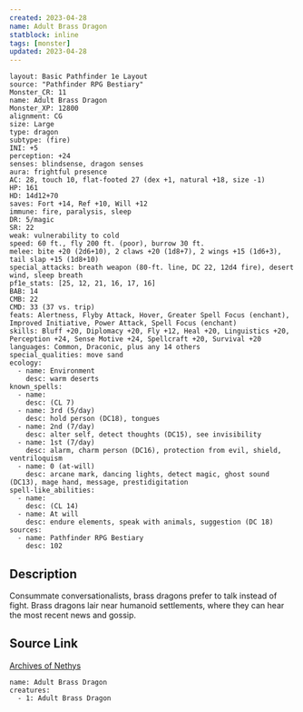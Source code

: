 ```yaml
---
created: 2023-04-28
name: Adult Brass Dragon
statblock: inline
tags: [monster]
updated: 2023-04-28
---
```

```statblock
layout: Basic Pathfinder 1e Layout
source: "Pathfinder RPG Bestiary"
Monster_CR: 11
name: Adult Brass Dragon
Monster_XP: 12800
alignment: CG
size: Large
type: dragon
subtype: (fire)
INI: +5
perception: +24
senses: blindsense, dragon senses
aura: frightful presence
AC: 28, touch 10, flat-footed 27 (dex +1, natural +18, size -1)
HP: 161
HD: 14d12+70
saves: Fort +14, Ref +10, Will +12
immune: fire, paralysis, sleep
DR: 5/magic
SR: 22
weak: vulnerability to cold
speed: 60 ft., fly 200 ft. (poor), burrow 30 ft.
melee: bite +20 (2d6+10), 2 claws +20 (1d8+7), 2 wings +15 (1d6+3), tail slap +15 (1d8+10)
special_attacks: breath weapon (80-ft. line, DC 22, 12d4 fire), desert wind, sleep breath
pf1e_stats: [25, 12, 21, 16, 17, 16]
BAB: 14
CMB: 22
CMD: 33 (37 vs. trip)
feats: Alertness, Flyby Attack, Hover, Greater Spell Focus (enchant), Improved Initiative, Power Attack, Spell Focus (enchant)
skills: Bluff +20, Diplomacy +20, Fly +12, Heal +20, Linguistics +20, Perception +24, Sense Motive +24, Spellcraft +20, Survival +20
languages: Common, Draconic, plus any 14 others
special_qualities: move sand
ecology:
  - name: Environment
    desc: warm deserts
known_spells:
  - name:
    desc: (CL 7)
  - name: 3rd (5/day)
    desc: hold person (DC18), tongues
  - name: 2nd (7/day)
    desc: alter self, detect thoughts (DC15), see invisibility
  - name: 1st (7/day)
    desc: alarm, charm person (DC16), protection from evil, shield, ventriloquism
  - name: 0 (at-will)
    desc: arcane mark, dancing lights, detect magic, ghost sound (DC13), mage hand, message, prestidigitation
spell-like_abilities:
  - name:
    desc: (CL 14)
  - name: At will
    desc: endure elements, speak with animals, suggestion (DC 18)
sources:
  - name: Pathfinder RPG Bestiary
    desc: 102
```
## Description
Consummate conversationalists, brass dragons prefer to talk instead of fight. Brass dragons lair near humanoid settlements, where they can hear the most recent news and gossip.
## Source Link
[Archives of Nethys](https://aonprd.com/MonsterDisplay.aspx?ItemName=Adult%20Brass%20Dragon)
```encounter-table
name: Adult Brass Dragon
creatures:
  - 1: Adult Brass Dragon
```
